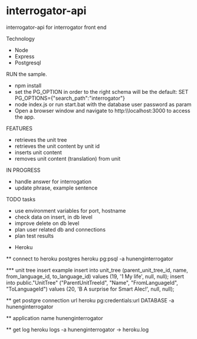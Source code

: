 # interrogator-api
interrogator-api for interrogator front end

Technology
 - Node
 - Express
 - Postgresql
 
RUN the sample.
 -  npm install
 -  set the PG_OPTION in order to the right schema will be the default: SET PG_OPTIONS={"search_path":"interrogator"}
 -  node index.js or run start.bat with the database user password as param
 -  Open a browser window and navigate to http:\\\\localhost:3000 to access the app.
 
 
FEATURES
 - retrieves the unit tree
 - retrieves the unit content by unit id
 - inserts unit content
 - removes unit content (translation) from unit

IN PROGRESS
 - handle answer for interrogation
 - update phrase, example sentence

TODO tasks
 - use environment variables for port, hostname
 - check data on insert, in db level
 - improve delete on db level
 - plan user related db and connections
 - plan test results
 
* Heroku

** connect to heroku postgres
heroku pg:psql -a hunenginterrogator

*** unit tree insert example
insert into unit_tree (parent_unit_tree_id, name, from_language_id, to_language_id) values (19, '1 My life', null, null);
insert into public."UnitTree" ("ParentUnitTreeId", "Name", "FromLanguageId", "ToLanguageId") values (20, 'B  A surprise for Smart Alec!', null, null);

** get postgre connection url
heroku pg:credentials:url DATABASE -a hunenginterrogator

** application name
hunenginterrogator

** get log
heroku logs -a hunenginterrogator -> heroku.log 